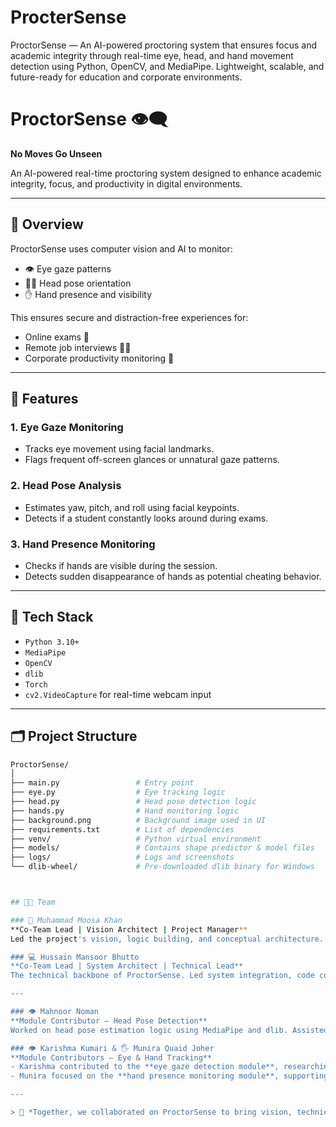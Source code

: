 # ProcterSense
ProctorSense — An AI-powered proctoring system that ensures focus and academic integrity through real-time eye, head, and hand movement detection using Python, OpenCV, and MediaPipe. Lightweight, scalable, and future-ready for education and corporate environments.

# ProctorSense 👁️‍🗨️  
**No Moves Go Unseen**

An AI-powered real-time proctoring system designed to enhance academic integrity, focus, and productivity in digital environments.

---

## 🧠 Overview
ProctorSense uses computer vision and AI to monitor:
- 👁️ Eye gaze patterns
- 🧍‍♂️ Head pose orientation
- ✋ Hand presence and visibility

This ensures secure and distraction-free experiences for:
- Online exams 📝
- Remote job interviews 👨‍💻
- Corporate productivity monitoring 🏢

---

## 🔧 Features

### 1. Eye Gaze Monitoring
- Tracks eye movement using facial landmarks.
- Flags frequent off-screen glances or unnatural gaze patterns.

### 2. Head Pose Analysis
- Estimates yaw, pitch, and roll using facial keypoints.
- Detects if a student constantly looks around during exams.

### 3. Hand Presence Monitoring
- Checks if hands are visible during the session.
- Detects sudden disappearance of hands as potential cheating behavior.

---

## 🧰 Tech Stack
- `Python 3.10+`
- `MediaPipe`
- `OpenCV`
- `dlib`
- `Torch`
- `cv2.VideoCapture` for real-time webcam input

---

## 🗂️ Project Structure

```bash
ProctorSense/
│
├── main.py                 # Entry point
├── eye.py                  # Eye tracking logic
├── head.py                 # Head pose detection logic
├── hands.py                # Hand monitoring logic
├── background.png          # Background image used in UI
├── requirements.txt        # List of dependencies
├── venv/                   # Python virtual environment
├── models/                 # Contains shape predictor & model files
├── logs/                   # Logs and screenshots 
└── dlib-wheel/             # Pre-downloaded dlib binary for Windows



## 👨‍💻 Team

### 🧠 Muhammad Moosa Khan  
**Co-Team Lead | Vision Architect | Project Manager**  
Led the project's vision, logic building, and conceptual architecture. Spearheaded creative design, team coordination, UI/UX aesthetics, and branding strategies. Played a key role in feature ideation, planning, and technical documentation.

### 💻 Hussain Mansoor Bhutto  
**Co-Team Lead | System Architect | Technical Lead**  
The technical backbone of ProctorSense. Led system integration, code compilation, debugging, and deployment. Managed model optimization and live demonstration. Also pitched the project effectively, playing a vital role in our win.

---

### 👁️ Mahnoor Noman  
**Module Contributor – Head Pose Detection**  
Worked on head pose estimation logic using MediaPipe and dlib. Assisted in dataset understanding and camera setup validations.

### 👁️ Karishma Kumari & 🖐️ Munira Quaid Joher  
**Module Contributors – Eye & Hand Tracking**  
- Karishma contributed to the **eye gaze detection module**, researching facial landmark precision and integrating detection with system input.
- Munira focused on the **hand presence monitoring module**, supporting logic structuring, feature handling, and behavioral flag triggers.

---

> 🤝 *Together, we collaborated on ProctorSense to bring vision, technical excellence, and usability under one roof — aiming to redefine digital monitoring through AI.*

